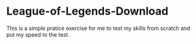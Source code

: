 # League-of-Legends-Download
This is a simple pratice exercise for me to test my skills from scratch and put my speed to the test.
